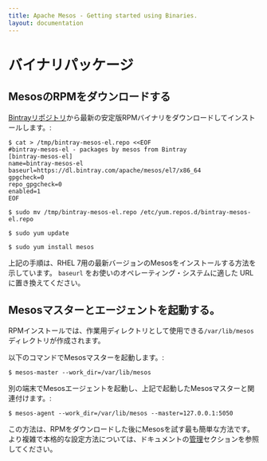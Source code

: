 ```yaml
---
title: Apache Mesos - Getting started using Binaries.
layout: documentation
---
```


# バイナリパッケージ

## MesosのRPMをダウンロードする

[Bintrayリポジトリ](https://bintray.com/apache/mesos/)から最新の安定版RPMバイナリをダウンロードしてインストールします。:

    $ cat > /tmp/bintray-mesos-el.repo <<EOF
    #bintray-mesos-el - packages by mesos from Bintray
    [bintray-mesos-el]
    name=bintray-mesos-el
    baseurl=https://dl.bintray.com/apache/mesos/el7/x86_64
    gpgcheck=0
    repo_gpgcheck=0
    enabled=1
    EOF

    $ sudo mv /tmp/bintray-mesos-el.repo /etc/yum.repos.d/bintray-mesos-el.repo

    $ sudo yum update

    $ sudo yum install mesos

上記の手順は、RHEL 7用の最新バージョンのMesosをインストールする方法を示しています。
`baseurl` をお使いのオペレーティング・システムに適した URL に置き換えてください。
## Mesosマスターとエージェントを起動する。

RPMインストールでは、作業用ディレクトリとして使用できる`/var/lib/mesos`ディレクトリが作成されます。

以下のコマンドでMesosマスターを起動します。:

    $ mesos-master --work_dir=/var/lib/mesos

別の端末でMesosエージェントを起動し、上記で起動したMesosマスターと関連付けます。:

    $ mesos-agent --work_dir=/var/lib/mesos --master=127.0.0.1:5050

この方法は、RPMをダウンロードした後にMesosを試す最も簡単な方法です。より複雑で本格的な設定方法については、ドキュメントの[管理](http://mesos.apache.org/documentation/latest/#administration)セクションを参照してください。
